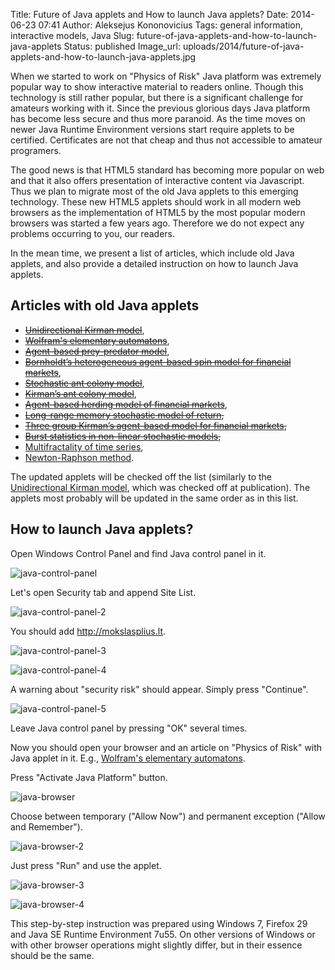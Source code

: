 Title: Future of Java applets and How to launch Java applets?
Date: 2014-06-23 07:41
Author: Aleksejus Kononovicius
Tags: general information, interactive models, Java
Slug: future-of-java-applets-and-how-to-launch-java-applets
Status: published
Image_url: uploads/2014/future-of-java-applets-and-how-to-launch-java-applets.jpg

When we started to work on "Physics of Risk" Java
platform was extremely popular way to show interactive material to
readers online. Though this technology is still rather popular, but
there is a significant challenge for amateurs working with it. Since the
previous glorious days Java platform has become less secure and thus
more paranoid. As the time moves on newer Java Runtime Environment
versions start require applets to be certified. Certificates are not
that cheap and thus not accessible to amateur programers.

The good news is that HTML5 standard has becoming more popular on web
and that it also offers presentation of interactive content via
Javascript. Thus we plan to migrate most of the old Java applets to this
emerging technology. These new HTML5 applets should work in all modern
web browsers as the implementation of HTML5 by the most popular modern
browsers was started a few years ago. Therefore we do not expect any
problems occurring to you, our readers.

In the mean time, we present a list of articles, which include old Java
applets, and also provide a detailed instruction on how to launch Java
applets.<!--more-->

Articles with old Java applets
------------------------------

-   <del>[Unidirectional Kirman
    model]({filename}/articles/2011/unidirectional-kirman-model.md)</del>,
-   <del>[Wolfram's elementary
    automatons]({filename}/articles/2012/wolframs-elementary-automatons.md)</del>,
-   <del>[Agent-based prey-predator
    model]({filename}/articles/2012/agent-based-prey-predator-model.md)</del>,
-   <del>[Bornholdt’s heterogeneous agent-based spin model for financial
    markets]({filename}/articles/2011/bornholdt-model.md)</del>,
-   <del>[Stochastic ant colony
    model]({filename}/articles/2010/stochastic-ant-colony-model.md)</del>,
-   <del>[Kirman’s ant colony
    model]({filename}/articles/2010/kirman-ants.md)</del>,
-   <del>[Agent-based herding model of financial
    markets]({filename}/articles/2011/agent-based-herding-model-financial-markets.md)</del>,
-   <del>[Long-range memory stochastic model of
    return]({filename}/articles/2010/long-range-memory-stochastic-model-return.md),</del>
-   <del>[Three group Kirman’s agent-based model for financial
    markets]({filename}/articles/2011/three-group-kirman-agent-based-model-for-financial-markets.md),</del>
-   <del>[Burst statistics in non-linear stochastic
    models]({filename}/articles/2011/burst-statistics-non-linear-stochastic-models.md),</del>
-   [Multifractality of time series]({filename}/articles/2011/multifractality-time-series.md),
-   [Newton-Raphson method]({filename}/articles/2011/newton-raphson.md).

The updated applets will be checked off the list (similarly to the
[Unidirectional Kirman
model]({filename}/articles/2011/unidirectional-kirman-model.md),
which was checked off at publication). The applets most probably will be
updated in the same order as in this list.

How to launch Java applets?
---------------------------

Open Windows Control Panel and find Java control panel in it.

![java-control-panel]({static}/uploads/2014/java-control-panel.jpg)

Let's open Security tab and append Site List.

![java-control-panel-2]({static}/uploads/2014/java-control-panel-2.jpg)

You should add http://mokslasplius.lt.

![java-control-panel-3]({static}/uploads/2014/java-control-panel-3.jpg)

![java-control-panel-4]({static}/uploads/2014/java-control-panel-4.jpg)

A warning about "security risk" should appear. Simply press "Continue".

![java-control-panel-5]({static}/uploads/2014/java-control-panel-5.jpg)

Leave Java control panel by pressing "OK" several times.

Now you should open your browser and an article on "Physics of Risk"
with Java applet in it. E.g., [Wolfram's elementary
automatons]({filename}/articles/2012/wolframs-elementary-automatons.md).

Press "Activate Java Platform" button.

![java-browser]({static}/uploads/2014/java-browser.jpg)

Choose between temporary ("Allow Now") and permanent exception ("Allow
and Remember").

![java-browser-2]({static}/uploads/2014/future-of-java-applets-and-how-to-launch-java-applets.jpg)

Just press "Run" and use the applet.

![java-browser-3]({static}/uploads/2014/java-browser-3.jpg)

![java-browser-4]({static}/uploads/2014/java-browser-4.jpg)

This step-by-step instruction was prepared using Windows 7, Firefox 29
and Java SE Runtime Environment 7u55. On other versions of Windows or
with other browser operations might slightly differ, but in their
essence should be the same.
